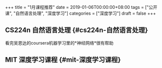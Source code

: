 +++
title = "1月课程推荐"
date = 2019-01-06T00:00:00+08:00
tags = ["公开课", "自然语言处理", "深度学习"]
categories = ["深度学习"]
draft = false
+++

## CS224n 自然语言处理 {#cs224n-自然语言处理}

看完吴恩达的coursera机器学习里的\*神经网络\*很有帮助


## MIT 深度学习课程 {#mit-深度学习课程}
